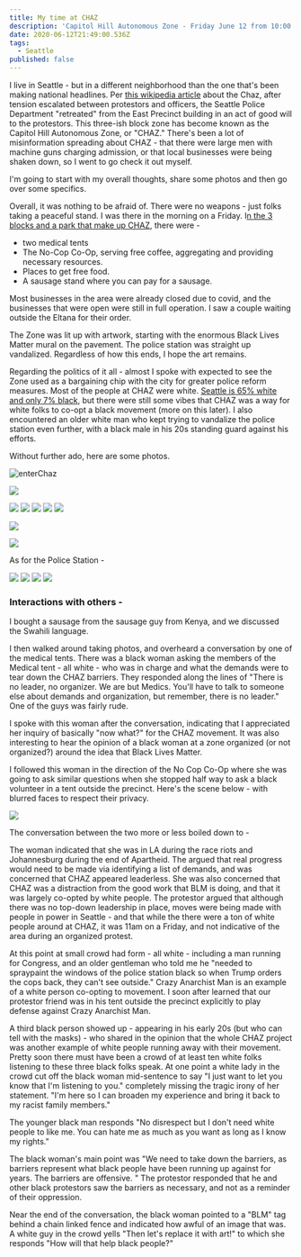 ```yaml
---
title: My time at CHAZ
description: 'Capitol Hill Autonomous Zone - Friday June 12 from 10:00 to 11:30AM'
date: 2020-06-12T21:49:00.536Z
tags:
  - Seattle
published: false
---
```

I live in Seattle - but in a different neighborhood than the one that's been making national headlines. Per [this wikipedia article](https://en.wikipedia.org/wiki/Capitol_Hill_Autonomous_Zone) about the Chaz, after tension escalated between protestors and officers, the Seattle Police Department "retreated" from the East Precinct building in an act of good will to the protestors. This three-ish block zone has become known as the Capitol Hill Autonomous Zone, or "CHAZ." There's been a lot of misinformation spreading about CHAZ - that there were large men with machine guns charging admission, or that local businesses were being shaken down, so I went to go check it out myself. 

I'm going to start with my overall thoughts, share some photos and then go over some specifics.

Overall, it was nothing to be afraid of. There were no weapons - just folks taking a peaceful stand. I was there in the morning on a Friday. I[n the 3 blocks and a park that make up CHAZ](https://heavy.com/wp-content/uploads/2020/06/Capitol_Hill_Autonomous_Zone.jpg?quality=65&strip=all), there were - 

* two medical tents
* The No-Cop Co-Op, serving free coffee, aggregating and providing necessary resources. 
* Places to get free food. 
* A sausage stand where you can pay for a sausage. 

Most businesses in the area were already closed due to covid, and the businesses that were open were still in full operation. I saw a couple waiting outside the Eltana for their order. 

The Zone was lit up with artwork, starting with the enormous Black Lives Matter mural on the pavement. The police station was straight up vandalized. Regardless of how this ends, I hope the art remains. 

Regarding the politics of it all - almost I spoke with expected to see the Zone used as a bargaining chip with the city for greater police reform measures. Most of the people at CHAZ were white. [Seattle is 65% white and only 7% black](https://en.wikipedia.org/wiki/Demographics_of_Seattle#:~:text=The%20racial%20composition%20of%20the,or%20Latino%20of%20any%20race.), but there were still some vibes that CHAZ was a way for white folks to co-opt a black movement (more on this later). I also encountered an older white man who kept trying to vandalize the police station even further, with a black male in his 20s standing guard against his efforts. 

Without further ado, here are some photos. 

![enterChaz](/uploads/5d188203-9817-4d0e-9f36-0b1a498ca6f4.jpeg "enterChaz")

![](/uploads/chaz_38.jpg)

![](/uploads/chaz_12.jpg) ![](/uploads/chaz_3.jpg) ![](/uploads/chaz_4.jpg) ![](/uploads/chaz_16.jpg) ![](/uploads/chaz_19.jpg)

![](/uploads/3df6bdca-747d-43a3-9bfe-139b636bde54.jpeg)

![](/uploads/32a9bf48-cab8-4c95-a1b8-2a0c0c0b974a.jpeg)

As for the Police Station - 

![](/uploads/chaz_7.jpg) ![](/uploads/chaz_10.jpg) ![](/uploads/chaz_31.jpg) ![](/uploads/chaz_37.jpg)

### Interactions with others -

I bought a sausage from the sausage guy from Kenya, and we discussed the Swahili language. 

I then walked around taking photos, and overheard a conversation by one of the medical tents. There was a black woman asking the members of the Medical tent - all white - who was in charge and what the demands were to tear down the CHAZ barriers. They responded along the lines of "There is no leader, no organizer. We are but Medics. You'll have to talk to someone else about demands and organization, but remember, there is no leader." One of the guys was fairly rude. 

I spoke with this woman after the conversation, indicating that I appreciated her inquiry of basically "now what?" for the CHAZ movement. It was also interesting to hear the opinion of a black woman at a zone organized (or not organized?) around the idea that Black Lives Matter. 

I followed this woman in the direction of the No Cop Co-Op where she was going to ask similar questions when she stopped half way to ask a black volunteer in a tent outside the precinct. Here's the scene below - with blurred faces to respect their privacy. 

![](/uploads/chaz_21.jpg)



The conversation between the two more or less boiled down to - 

The woman indicated that she was in LA during the race riots and Johannesburg during the end of Apartheid. The argued that real progress would need to be made via identifying a list of demands, and was concerned that CHAZ appeared leaderless. She was also concerned that   CHAZ was a distraction from the good work that BLM is doing, and that it was largely co-opted by white people.  The protestor argued that although there was no top-down leadership in place, moves were being made with people in power in Seattle - and that while the there were a ton of white people around at CHAZ, it was 11am on a Friday, and not indicative of the area during an organized protest. 

At this point at small crowd had form - all white - including a man running for Congress, and an older gentleman who told me he "needed to spraypaint the windows of the police station black so when Trump orders the cops back, they can't see outside." Crazy Anarchist Man is an example of a white person co-opting to movement. I soon after learned that our protestor friend was in his tent outside the precinct explicitly to play defense against Crazy Anarchist Man. 

A third black person showed up - appearing in his early 20s (but who can tell with the masks) - who shared in the opinion that the whole CHAZ project was another example of white people running away with their movement. Pretty soon there must have been a crowd of at least ten white folks listening to these three black folks speak. At one point a white lady in the crowd cut off the black woman mid-sentence to say "I just want to let you know that I'm listening to you." completely missing the tragic irony of her statement. "I'm here so I can broaden my experience and bring it back to my racist family members."  

The younger black man responds "No disrespect but I don't need white people to like me. You can hate me as much as you want as long as I know my rights." 

The black woman's main point was "We need to take down the barriers, as barriers represent what black people have been running up against for years. The barriers are offensive. " The protestor responded that he and other black protestors saw the barriers as necessary, and not as a reminder of their oppression. 

Near the end of the conversation, the black woman pointed to a "BLM" tag behind a chain linked fence and indicated how awful of an image that was. A white guy in the crowd yells "Then let's replace it with art!" to which she responds "How will that help black people?"